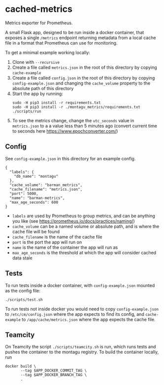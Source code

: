 # cached-metrics
Metrics exporter for Prometheus. 

A small Flask app, designed to be run inside a docker container, that exposes a single `/metrics` endpoint 
returning metadata from a local cache file in a format that Prometheus can use for monitoring. 

To get a minimal example working locally:

1. Clone with `--recursive`
2. Create a file called `metrics.json` in the root of this directory by copying `cache-example`
3. Create a file called `config.json` in the root of this directory by copying `config-example.json` 
and changing the `cache_volume` property to the absolute path of this directory
4. Start the app by running:
    ```
    sudo -H pip3 install -r requirements.txt
    sudo -H pip3 install -r ./montagu_metrics/requirements.txt
    ./scripts/run
    ```
5. To see the metrics change, change the `utc_seconds` value in `metrics.json` to a a value less
than 5 minutes ago (convert current time to seconds here https://www.epochconverter.com/)

## Config

See `config-example.json` in this directory for an example config.

```
{
  "labels": {
    "db_name": "montagu"
  },
  "cache_volume": "barman_metrics",
  "cache_filename": "metrics.json",
  "port": 5000,
  "name": "barman-metrics",
  "max_age_seconds": 600
}
```

* `labels` are used by Prometheus to group metrics, and can be anything you like (see https://prometheus.io/docs/practices/naming/)
* `cache_volume` can be a named volume or absolute path, and is where the cache file will be found
* `cache_filename` is the name of the cache file
* `port` is the port the app will run on
* `name` is the name of the container the app will run as
* `max_age_seconds` is the threshold at which the app will consider cached data stale

## Tests

To run tests inside a docker container, with `config-example.json` mounted as the config file:
```
./scripts/test.sh
```

To run tests not inside docker you would need to copy `config-example.json` to `/etc/cm/config.json` where the 
app expects to find its config, and `cache-example` to `/app/cache/metrics.json` where the app expects the cache file.

## Teamcity

On Teamcity the script `./scripts/teamcity.sh` is run, which runs tests and pushes the container to 
the montagu registry. To build the container locally, run
```
docker build \
       --tag $APP_DOCKER_COMMIT_TAG \
       --tag $APP_DOCKER_BRANCH_TAG \
       .
```